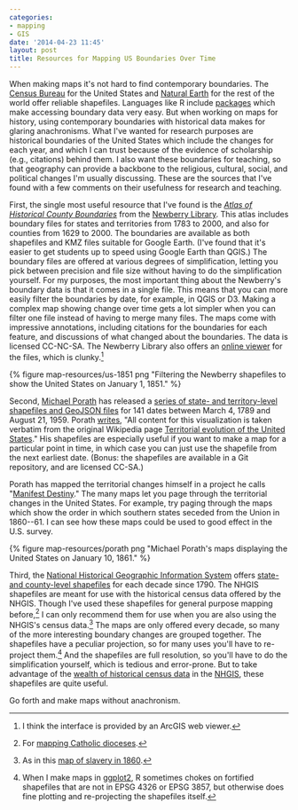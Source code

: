 ```yaml
---
categories:
- mapping
- GIS
date: '2014-04-23 11:45'
layout: post
title: Resources for Mapping US Boundaries Over Time
---
```


When making maps it's not hard to find contemporary boundaries. The
[Census Bureau][] for the United States and [Natural Earth][] for the
rest of the world offer reliable shapefiles. Languages like R include
[packages][] which make accessing boundary data very easy. But when
working on maps for history, using contemporary boundaries with
historical data makes for glaring anachronisms. What I've wanted for
research purposes are historical boundaries of the United States which
include the changes for each year, and which I can trust because of the
evidence of scholarship (e.g., citations) behind them. I also want these
boundaries for teaching, so that geography can provide a backbone to the
religious, cultural, social, and political changes I'm usually
discussing. These are the sources that I've found with a few comments on
their usefulness for research and teaching.

First, the single most useful resource that I've found is the *[Atlas of
Historical County Boundaries][]* from the [Newberry Library][]. This
atlas includes boundary files for states and territories from 1783 to
2000, and also for counties from 1629 to 2000. The boundaries are
available as both shapefiles and KMZ files suitable for Google Earth.
(I've found that it's easier to get students up to speed using Google
Earth than QGIS.) The boundary files are offered at various degrees of
simplification, letting you pick between precision and file size without
having to do the simplification yourself. For my purposes, the most
important thing about the Newberry's boundary data is that it comes in a
single file. This means that you can more easily filter the boundaries
by date, for example, in QGIS or D3. Making a complex map showing change
over time gets a lot simpler when you can filter one file instead of
having to merge many files. The maps come with impressive annotations,
including citations for the boundaries for each feature, and discussions
of what changed about the boundaries. The data is licensed CC-NC-SA. The
Newberry Library also offers an [online viewer][] for the files, which
is clunky.[^1]

{% figure map-resources/us-1851 png "Filtering the Newberry shapefiles to show the United States on January 1, 1851." %}

Second, [Michael Porath][] has released a [series of state- and
territory-level shapefiles and GeoJSON files][] for 141 dates between
March 4, 1789 and August 21, 1959. Porath [writes][], "All content for
this visualization is taken verbatim from the original Wikipedia page
[Territorial evolution of the United States][]." His shapefiles are
especially useful if you want to make a map for a particular point in
time, in which case you can just use the shapefile from the next
earliest date. (Bonus: the shapefiles are available in a Git repository,
and are licensed CC-SA.)

Porath has mapped the territorial changes himself in a project he calls
"[Manifest Destiny][]." The many maps let you page through the
territorial changes in the United States. For example, try paging
through the maps which show the order in which southern states seceded
from the Union in 1860--61. I can see how these maps could be used to
good effect in the U.S. survey.

{% figure map-resources/porath png "Michael Porath's maps displaying the United States on January 10, 1861." %}

Third, the [National Historical Geographic Information System][] offers
[state- and county-level shapefiles][] for each decade since 1790. The
NHGIS shapefiles are meant for use with the historical census data
offered by the NHGIS. Though I've used these shapefiles for general
purpose mapping before,[^2] I can only recommend them for use when you
are also using the NHGIS's census data.[^3] The maps are only offered
every decade, so many of the more interesting boundary changes are
grouped together. The shapefiles have a peculiar projection, so for many
uses you'll have to re-project them.[^4] And the shapefiles are full
resolution, so you'll have to do the simplification yourself, which is
tedious and error-prone. But to take advantage of the [wealth of
historical census data][] in the [NHGIS][National Historical Geographic
Information System], these shapefiles are quite useful.

Go forth and make maps without anachronism.

[^1]: I think the interface is provided by an ArcGIS web viewer.

[^2]: For [mapping Catholic dioceses][].

[^3]: As in this [map of slavery in 1860][].

[^4]: When I make maps in [ggplot2][], R sometimes chokes on fortified
    shapefiles that are not in EPSG 4326 or EPSG 3857, but otherwise
    does fine plotting and re-projecting the shapefiles itself.

  [Census Bureau]: http://www.census.gov/geo/maps-data/data/tiger-line.html
  [Natural Earth]: http://www.naturalearthdata.com/
  [packages]: http://cran.r-project.org/web/packages/maps/index.html
  [Atlas of Historical County Boundaries]: http://publications.newberry.org/ahcbp/index.html
  [Newberry Library]: http://www.newberry.org/
  [online viewer]: http://historical-county.newberry.org/website/USA/viewer.htm
  [Michael Porath]: http://michaelporath.com/
  [series of state- and territory-level shapefiles and GeoJSON files]: http://poezn.github.io/us-history-maps/
  [writes]: http://michaelporath.com/projects/manifest-destiny/about.html
  [Territorial evolution of the United States]: http://en.wikipedia.org/wiki/Territorial_evolution_of_the_United_States
  [Manifest Destiny]: http://michaelporath.com/projects/manifest-destiny/
  [National Historical Geographic Information System]: https://www.nhgis.org/
  [state- and county-level shapefiles]: https://www.nhgis.org/documentation/gis-data
  [wealth of historical census data]: http://lincolnmullen.com/blog/historical-religion-data-in-the-nhgis/
  [mapping Catholic dioceses]: http://lincolnmullen.com/blog/maps-of-catholic-dioceses-in-the-us-canada-and-mexico-take-two/
  [map of slavery in 1860]: http://lincolnmullen.com/blog/a-better-map-of-slavery-in-1860/
  [ggplot2]: http://ggplot2.org/
